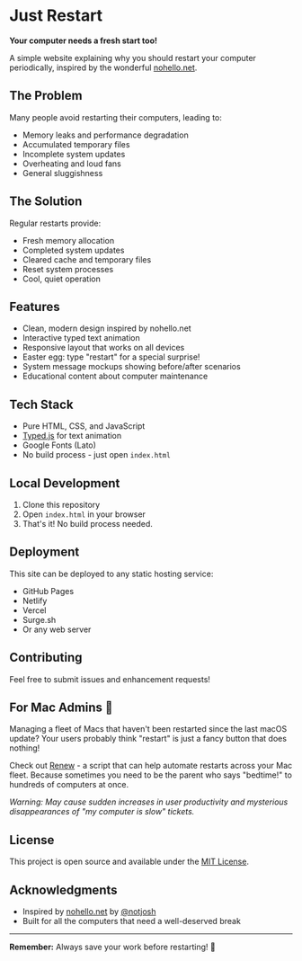 # Just Restart

**Your computer needs a fresh start too!**

A simple website explaining why you should restart your computer periodically, inspired by the wonderful [nohello.net](https://nohello.net/).

## The Problem

Many people avoid restarting their computers, leading to:
- Memory leaks and performance degradation
- Accumulated temporary files
- Incomplete system updates
- Overheating and loud fans
- General sluggishness

## The Solution

Regular restarts provide:
- Fresh memory allocation
- Completed system updates
- Cleared cache and temporary files
- Reset system processes
- Cool, quiet operation

## Features

- Clean, modern design inspired by nohello.net
- Interactive typed text animation
- Responsive layout that works on all devices
- Easter egg: type "restart" for a special surprise! 
- System message mockups showing before/after scenarios
- Educational content about computer maintenance

## Tech Stack

- Pure HTML, CSS, and JavaScript
- [Typed.js](https://github.com/mattboldt/typed.js/) for text animation
- Google Fonts (Lato)
- No build process - just open `index.html`

## Local Development

1. Clone this repository
2. Open `index.html` in your browser
3. That's it! No build process needed.

## Deployment

This site can be deployed to any static hosting service:
- GitHub Pages
- Netlify
- Vercel
- Surge.sh
- Or any web server

## Contributing

Feel free to submit issues and enhancement requests!

## For Mac Admins 🍎

Managing a fleet of Macs that haven't been restarted since the last macOS update? Your users probably think "restart" is just a fancy button that does nothing! 

Check out [Renew](https://github.com/SecondSonConsulting/Renew) - a script that can help automate restarts across your Mac fleet. Because sometimes you need to be the parent who says "bedtime!" to hundreds of computers at once.

*Warning: May cause sudden increases in user productivity and mysterious disappearances of "my computer is slow" tickets.*

## License

This project is open source and available under the [MIT License](LICENSE).

## Acknowledgments

- Inspired by [nohello.net](https://nohello.net/) by [@notjosh](https://github.com/notjosh)
- Built for all the computers that need a well-deserved break

---

**Remember:** Always save your work before restarting! 💾